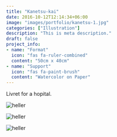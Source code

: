 ```yaml
---
title: "Kanetsu-kai"
date: 2016-10-12T12:14:34+06:00
image: "images/portfolio/kanetsu-1.jpg"
categories: ["Illustration"]
description: "This is meta description."
draft: false
project_info:
- name: "Format"
  icon: "fas fa-ruler-combined"
  content: "50cm x 40cm"
- name: "Support"
  icon: "fas fa-paint-brush"
  content: "Watercolor on Paper"
---
```


Livret for a hopital.

![heller](/images/portfolio/kanetsu-2.jpg)

![heller](/images/portfolio/kanetsu-3.jpg)

![heller](/images/portfolio/kanetsu-4.jpg)
